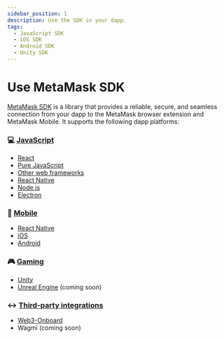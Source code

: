 ```yaml
---
sidebar_position: 1
description: Use the SDK in your dapp.
tags:
  - JavaScript SDK
  - iOS SDK
  - Android SDK
  - Unity SDK
---
```


# Use MetaMask SDK

[MetaMask SDK](../../concepts/sdk/index.md) is a library that provides a reliable, secure, and seamless
connection from your dapp to the MetaMask browser extension and MetaMask Mobile.
It supports the following dapp platforms:

<div class="cards">
  <div class="card">
    <div class="card__header">
      <h3>💻 <a href="javascript">JavaScript</a></h3>
    </div>
    <div class="card__body">
      <ul>
        <li><a href="javascript/react">React</a></li>
        <li><a href="javascript/pure-js">Pure JavaScript</a></li>
        <li><a href="javascript/other-web-frameworks">Other web frameworks</a></li>
        <li><a href="javascript/react-native">React Native</a></li>
        <li><a href="javascript/nodejs">Node.js</a></li>
        <li><a href="javascript/electron">Electron</a></li>
      </ul>
    </div>
  </div>
  <div class="card">
    <div class="card__header">
      <h3>📱 <a href="mobile">Mobile</a></h3>
    </div>
    <div class="card__body">
      <ul>
        <li><a href="javascript/react-native">React Native</a></li>
        <li><a href="mobile/ios">iOS</a></li>
        <li><a href="mobile/android">Android</a></li>
      </ul>
    </div>
  </div>
  <div class="card">
    <div class="card__header">
      <h3>🎮 <a href="gaming">Gaming</a></h3>
    </div>
    <div class="card__body">
      <ul>
        <li><a href="gaming/unity">Unity</a></li>
        <li><a href="gaming/unreal-engine">Unreal Engine</a> (coming soon)</li>
      </ul>
    </div>
  </div>
</div>
<div class="card margin-bottom--lg">
  <div class="card__header">
    <h3>↔️ <a href="../../use-3rd-party-integrations">Third-party integrations</a></h3>
  </div>
  <div class="card__body">
    <ul>
      <li><a href="../../use-3rd-party-integrations/web3-onboard">Web3-Onboard</a></li>
      <li>Wagmi (coming soon)</li>
    </ul>
  </div>
</div>
